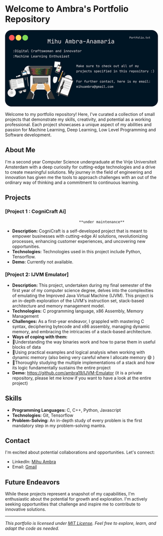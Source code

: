 # Welcome to Ambra's Portfolio Repository 

![Portfolio Banner](portfolio_banner.png)

Welcome to my portfolio repository! Here, I've curated a collection of small projects that demonstrate my skills, creativity, and potential as a working professional. Each project showcases a unique aspect of my abilities and passion for Machine Learning, Deep Learning, Low Level Programming and Software development.

## About Me

I'm a second year Computer Science undergraduate at the Vrije Universiteit Amsterdam with a deep curiosity for cutting-edge technologies and a drive to create meaningful solutions. My journey in the field of engineering and innovation has given me the tools to approach challenges with an out of the ordinary way of thinking and a commitment to continuous learning.

## Projects

### [Project 1 : CogniCraft Ai]

                                      **under maintenance** 

- **Description:** CogniCraft is a self-developed project that is meant to empower businesses with cutting-edge AI solutions, revolutionizing processes, enhancing customer experiences, and uncovering new opportunities.
- **Technologies:** Technologies used in this project include Python, Tensorflow.
- **Demo:** Currently not available.

### [Project 2: IJVM Emulator]

- **Description:** This project, undertaken during my final semester of the first year of my computer science degree, delves into the complexities of emulating the Improved Java Virtual Machine (IJVM). This project is an in-depth exploration of the IJVM's instruction set, stack-based architecture and memory management model.
- **Technologies:** C programming language, x86 Assembly, Memory Management
- **Challenges:** As a first-year endeavor, I grappled with mastering C syntax, deciphering bytecode and x86 assembly, managing dynamic memory, and embracing the intricacies of a stack-based architecture.
- **Ways of coping with them:**
- 🚀Understanding the way binaries work and how to parse them in useful blocks of data
- 🚀Using practical examples and logical analysis when working with dynamic memory (also being very careful where I allocate memory 😄 )
- 🚀Thoroughly studying the multiple implementations of a stack and how its logic fundamentally sustains the entire project
- **Demo:** https://github.com/ambra19/IJVM-Emulator (it is a private repository, please let me know if you want to have a look at the entire project)

## Skills

- **Programming Languages:** C, C++, Python, Javascript
- **Technologies:** Git, Tensorflow
- **Problem-Solving:** An in-depth study of every problem is the first mandatory step in my problem-solving mantra. 

## Contact

I'm excited about potential collaborations and opportunities. Let's connect:
- LinkedIn: [Mihu Ambra](https://www.linkedin.com/in/ambra-m-b897bb23b/)
- Email: [Gmail](mailto:mihuambra@gmail.com)

## Future Endeavors

While these projects represent a snapshot of my capabilities, I'm enthusiastic about the potential for growth and exploration. I'm actively seeking opportunities that challenge and inspire me to contribute to innovative solutions.

---

*This portfolio is licensed under [MIT License](LICENSE). Feel free to explore, learn, and adapt the code as needed.*
